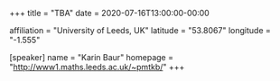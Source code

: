 +++
title = "TBA"
date = 2020-07-16T13:00:00-00:00

affiliation = "University of Leeds, UK"
latitude = "53.8067"
longitude = "-1.555"

[speaker]
  name = "Karin Baur"
  homepage = "http://www1.maths.leeds.ac.uk/~pmtkb/"
+++

